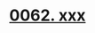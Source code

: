 # [0062. xxx](https://github.com/Tdahuyou/TNotes.react/tree/main/notes/0062.%20xxx)

<!-- region:toc -->

<!-- endregion:toc -->
